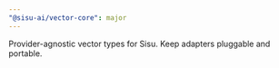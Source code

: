```yaml
---
"@sisu-ai/vector-core": major
---
```


Provider-agnostic vector types for Sisu. Keep adapters pluggable and portable.
